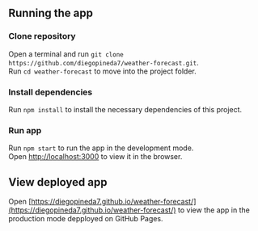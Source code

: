 ## Running the app

### Clone repository

Open a terminal and run `git clone https://github.com/diegopineda7/weather-forecast.git`.<br />
Run `cd weather-forecast` to move into the project folder.

### Install dependencies

Run `npm install` to install the necessary dependencies of this project. 

### Run app

Run `npm start` to run the app in the development mode.<br />
Open [http://localhost:3000](http://localhost:3000) to view it in the browser.

## View deployed app

Open [https://diegopineda7.github.io/weather-forecast/](https://diegopineda7.github.io/weather-forecast/) to view the app in the production mode depployed on GitHub Pages.
